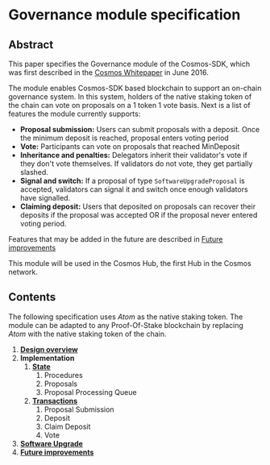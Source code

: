 # Governance module specification

## Abstract

This paper specifies the Governance module of the Cosmos-SDK, which was first
described in the [Cosmos Whitepaper](https://cosmos.network/about/whitepaper)
in June 2016. 

The module enables Cosmos-SDK based blockchain to support an on-chain
governance system. In this system, holders of the native staking token of the
chain can vote on proposals on a 1 token 1 vote basis. Next is a list of
features the module currently supports:

- **Proposal submission:** Users can submit proposals with a deposit. Once the minimum deposit is reached, proposal enters voting period
- **Vote:** Participants can vote on proposals that reached MinDeposit
- **Inheritance and penalties:** Delegators inherit their validator's vote if they don't vote themselves. If validators do not vote, they get partially slashed.
- **Signal and switch:** If a proposal of type `SoftwareUpgradeProposal` is accepted, validators can signal it and switch once enough validators have signalled.
- **Claiming deposit:** Users that deposited on proposals can recover their deposits if the proposal was accepted OR if the proposal never entered voting period.

Features that may be added in the future are described in [Future
improvements](future_improvements.md)

This module will be used in the Cosmos Hub, the first Hub in the Cosmos
network.


## Contents

The following specification uses *Atom* as the native staking token. The module
can be adapted to any Proof-Of-Stake blockchain by replacing *Atom* with the
native staking token of the chain.

1.  **[Design overview](overview.md)**
2.  **Implementation**
    1. **[State](state.md)**
        1.  Procedures
        2.  Proposals
        3.  Proposal Processing Queue
    2. **[Transactions](transactions.md)**
        1.  Proposal Submission
        2.  Deposit
        3.  Claim Deposit
        4.  Vote
3.  **[Software Upgrade](software_upgrade.md)**
4.  **[Future improvements](future_improvements.md)**
